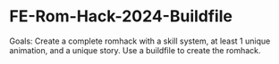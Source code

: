 # FE-Rom-Hack-2024-Buildfile
Goals:
Create a complete romhack with a skill system, at least 1 unique animation, and a unique story.
Use a buildfile to create the romhack.
